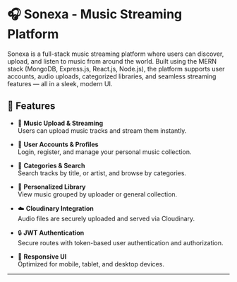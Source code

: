 # 🎧 Sonexa - Music Streaming Platform

Sonexa is a full-stack music streaming platform where users can discover, upload, and listen to music from around the world. Built using the MERN stack (MongoDB, Express.js, React.js, Node.js), the platform supports user accounts, audio uploads, categorized libraries, and seamless streaming features — all in a sleek, modern UI.

## 🚀 Features

- 🎵 **Music Upload & Streaming**  
  Users can upload music tracks and stream them instantly.

- 👥 **User Accounts & Profiles**  
  Login, register, and manage your personal music collection.

- 📂 **Categories & Search**  
  Search tracks by title, or artist, and browse by categories.

- 🧠 **Personalized Library**  
  View music grouped by uploader or general collection.

- ☁️ **Cloudinary Integration**  
  Audio files are securely uploaded and served via Cloudinary.

- 🔒 **JWT Authentication**  
  Secure routes with token-based user authentication and authorization.

- 📱 **Responsive UI**  
  Optimized for mobile, tablet, and desktop devices.

---

